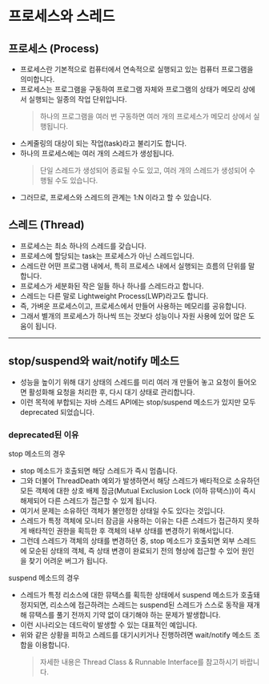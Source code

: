 # 프로세스와 스레드

## 프로세스 (Process)
* 프로세스란 기본적으로 컴퓨터에서 연속적으로 실행되고 있는 컴퓨터 프로그램을 의미합니다.
* 프로세스는 프로그램을 구동하여 프로그램 자체와 프로그램의 상태가 메모리 상에서 실행되는 일종의 작업 단위입니다.
    > 하나의 프로그램을 여러 번 구동하면 여러 개의 프로세스가 메모리 상에서 실행됩니다.
* 스케줄링의 대상이 되는 작업(task)라고 불리기도 합니다.
* 하나의 프로세스에는 여러 개의 스레드가 생성됩니다.
    > 단일 스레드가 생성되어 종료될 수도 있고, 여러 개의 스레드가 생성되어 수행될 수도 있습니다.
* 그러므로, 프로세스와 스레드의 관계는 1:N 이라고 할 수 있습니다.

## 스레드 (Thread)
* 프로세스는 최소 하나의 스레드를 갖습니다.
* 프로세스에 할당되는 task는 프로세스가 아닌 스레드입니다.
* 스레드란 어떤 프로그램 내에서, 특히 프로세스 내에서 실행되는 흐름의 단위를 말합니다.
* 프로세스가 세분화된 작은 일들 하나 하나를 스레드라고 합니다.
* 스레드는 다른 말로 Lightweight Process(LWP)라고도 합니다.
* 즉, 가벼운 프로세스이고, 프로세스에서 만들어 사용하는 메모리를 공유합니다.
* 그래서 별개의 프로세스가 하나씩 뜨는 것보다 성능이나 자원 사용에 있어 많은 도움이 됩니다.

---

## stop/suspend와 wait/notify 메소드
* 성능을 높이기 위해 대기 상태의 스레드를 미리 여러 개 만들어 놓고 요청이 들어오면 활성화해 요청을 처리한 후, 다시 대기 상태로 관리합니다.
* 이런 목적에 부합되는 자바 스레드 API에는 stop/suspend 메소드가 있지만 모두 deprecated 되었습니다.

### deprecated된 이유
stop 메소드의 경우
* stop 메소드가 호출되면 해당 스레드가 즉시 멈춥니다.
* 그와 더불어 ThreadDeath 예외가 발생하면서 해당 스레드가 배타적으로 소유하던 모든 객체에 대한 상호 배제 잠금(Mutual Exclusion Lock (이하 뮤택스))이
즉시 해제되어 다른 스레드가 접근할 수 있게 됩니다.
* 여기서 문제는 소유하던 객체가 불안정한 상태일 수도 있다는 것입니다.
* 스레드가 특정 객체에 모니터 잠금을 사용하는 이유는 다른 스레드가 접근하지 못하게 배타적인 권한을 획득한 후 객체의 내부 상태를 변경하기 위해서입니다.
* 그런데 스레드가 객체의 상태를 변경하던 중, stop 메소드가 호출되면 외부 스레드에 모순된 상태의 객체,
즉 상태 변경이 완료되기 전의 형상에 접근할 수 있어 원인을 찾기 어려운 버그가 됩니다.

suspend 메소드의 경우
* 스레드가 특정 리소스에 대한 뮤택스를 획득한 상태에서 suspend 메소드가 호출돼 정지되면,
리소스에 접근하려는 스레드는 suspend된 스레드가 스스로 동작을 재개해 뮤택스를 풀기 전까지 기약 없이 대기해야 하는 문제가 발생합니다.
* 이런 시나리오는 데드락이 발생할 수 있는 대표적인 예입니다.
* 위와 같은 상황을 피하고 스레드를 대기시키거나 진행하려면 wait/notify 메소드 조합을 이용합니다.
    > 자세한 내용은 Thread Class & Runnable Interface를 참고하시기 바랍니다.